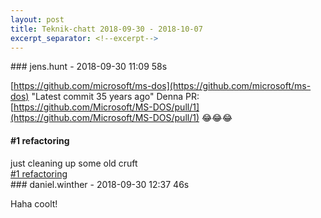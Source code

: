 ```yaml
---
layout: post
title: Teknik-chatt 2018-09-30 - 2018-10-07
excerpt_separator: <!--excerpt-->
---
```

<section class="message" markdown="1">
### jens.hunt - 2018-09-30 11:09 58s

[https://github.com/microsoft/ms-dos](https://github.com/microsoft/ms-dos)
"Latest commit 35 years ago" 
Denna PR: [https://github.com/Microsoft/MS-DOS/pull/1](https://github.com/Microsoft/MS-DOS/pull/1) 😂😂😂

<div class="attachment"><h4>#1 refactoring</h4><div class="text">just cleaning up some old cruft</div>
<a href="https://github.com/Microsoft/MS-DOS/pull/1">#1 refactoring</a></div>
    
</section>
<section class="message" markdown="1">
### daniel.winther - 2018-09-30 12:37 46s

Haha coolt!

<!--excerpt-->
</section>